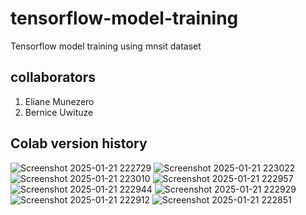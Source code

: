 # tensorflow-model-training

Tensorflow model training using mnsit dataset

## collaborators

1. Eliane Munezero
2. Bernice Uwituze

## Colab version history

![Screenshot 2025-01-21 222729](https://github.com/user-attachments/assets/59a84d93-20c9-4aa3-9a2c-3af1a3c100f0)
![Screenshot 2025-01-21 223022](https://github.com/user-attachments/assets/0e482017-38b6-4c67-a8f8-e45af092a912)
![Screenshot 2025-01-21 223010](https://github.com/user-attachments/assets/f44d8bf5-1141-483e-8035-cfb89ffa62ff)
![Screenshot 2025-01-21 222957](https://github.com/user-attachments/assets/c141321c-3874-4b95-ae11-97cdc8b3047c)
![Screenshot 2025-01-21 222944](https://github.com/user-attachments/assets/aedf9f59-2967-4f34-bad2-af4106307957)
![Screenshot 2025-01-21 222929](https://github.com/user-attachments/assets/e8f1bfc5-59f1-4d40-97a8-fff8fa1f9254)
![Screenshot 2025-01-21 222912](https://github.com/user-attachments/assets/0883d545-5b1d-4d12-84ab-cf289ba68fa3)
![Screenshot 2025-01-21 222851](https://github.com/user-attachments/assets/1e7e2344-e62c-4d58-a508-3965899db4eb)
